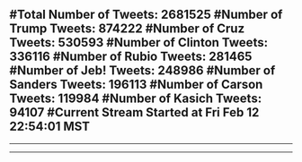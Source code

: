 #Total Number of Tweets: 2681525 
#Number of Trump Tweets: 874222
#Number of Cruz Tweets: 530593
#Number of Clinton Tweets: 336116
#Number of Rubio Tweets: 281465
#Number of Jeb! Tweets: 248986
#Number of Sanders Tweets: 196113
#Number of Carson Tweets: 119984
#Number of Kasich Tweets: 94107
#Current Stream Started at Fri Feb 12 22:54:01 MST
---
---
---

